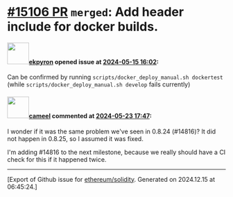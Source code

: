 # [\#15106 PR](https://github.com/ethereum/solidity/pull/15106) `merged`: Add header include for docker builds.

#### <img src="https://avatars.githubusercontent.com/u/1347491?v=4" width="50">[ekpyron](https://github.com/ekpyron) opened issue at [2024-05-15 16:02](https://github.com/ethereum/solidity/pull/15106):

Can be confirmed by running
``scripts/docker_deploy_manual.sh dockertest``
(while ``scripts/docker_deploy_manual.sh develop`` fails currently)

#### <img src="https://avatars.githubusercontent.com/u/137030?v=4" width="50">[cameel](https://github.com/cameel) commented at [2024-05-23 17:47](https://github.com/ethereum/solidity/pull/15106#issuecomment-2127728615):

I wonder if it was the same problem we've seen in 0.8.24 (#14816)? It did not happen in 0.8.25, so I assumed it was fixed.

I'm adding #14816 to the next milestone, because we really should have a CI check for this if it happened twice.


-------------------------------------------------------------------------------



[Export of Github issue for [ethereum/solidity](https://github.com/ethereum/solidity). Generated on 2024.12.15 at 06:45:24.]
